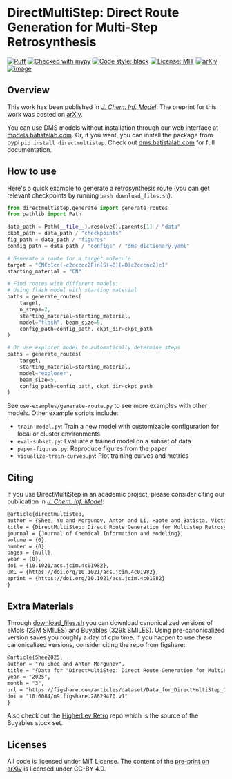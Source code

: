 # DirectMultiStep: Direct Route Generation for Multi-Step Retrosynthesis

[![Ruff](https://img.shields.io/endpoint?url=https://raw.githubusercontent.com/astral-sh/ruff/main/assets/badge/v2.json)](https://github.com/astral-sh/ruff)
[![Checked with mypy](https://www.mypy-lang.org/static/mypy_badge.svg)](https://mypy-lang.org/)
[![Code style: black](https://img.shields.io/badge/code%20style-black-000000.svg)](https://github.com/psf/black)
[![License: MIT](https://img.shields.io/badge/License-MIT-yellow.svg)](https://github.com/batistagroup/DirectMultiStep/blob/main/LICENSE)
[![arXiv](https://img.shields.io/badge/arXiv-2405.13983-b31b1b.svg)](https://arxiv.org/abs/2405.13983)
[![image](https://img.shields.io/pypi/v/DirectMultiStep.svg)](https://pypi.org/project/DirectMultiStep/)

## Overview

This work has been published in [*J. Chem. Inf. Model*](https://pubs.acs.org/doi/10.1021/acs.jcim.4c01982). The preprint for this work was posted on [arXiv](https://arxiv.org/abs/2405.13983).

You can use DMS models without installation through our web interface at [models.batistalab.com](https://models.batistalab.com). Or, if you want, you can install the package from pypi `pip install directmultistep`. Check out [dms.batistalab.com](https://dms.batistalab.com) for full documentation.

## How to use

Here's a quick example to generate a retrosynthesis route (you can get relevant checkpoints by running `bash download_files.sh`).

```python
from directmultistep.generate import generate_routes
from pathlib import Path

data_path = Path(__file__).resolve().parents[1] / "data"
ckpt_path = data_path / "checkpoints"
fig_path = data_path / "figures"
config_path = data_path / "configs" / "dms_dictionary.yaml"

# Generate a route for a target molecule
target = "CNCc1cc(-c2ccccc2F)n(S(=O)(=O)c2cccnc2)c1"
starting_material = "CN"

# Find routes with different models:
# Using flash model with starting material
paths = generate_routes(
    target, 
    n_steps=2, 
    starting_material=starting_material, 
    model="flash", beam_size=5,
    config_path=config_path, ckpt_dir=ckpt_path
)

# Or use explorer model to automatically determine steps
paths = generate_routes(
    target,
    starting_material=starting_material,
    model="explorer",
    beam_size=5,
    config_path=config_path, ckpt_dir=ckpt_path
)
```

See `use-examples/generate-route.py` to see more examples with other models. Other example scripts include:

- `train-model.py`: Train a new model with customizable configuration for local or cluster environments
- `eval-subset.py`: Evaluate a trained model on a subset of data
- `paper-figures.py`: Reproduce figures from the paper
- `visualize-train-curves.py`: Plot training curves and metrics

## Citing

If you use DirectMultiStep in an academic project, please consider citing our publication in [*J. Chem. Inf. Model*](https://pubs.acs.org/doi/10.1021/acs.jcim.4c01982):

```tex
@article{directmultistep,
author = {Shee, Yu and Morgunov, Anton and Li, Haote and Batista, Victor S.},
title = {DirectMultiStep: Direct Route Generation for Multistep Retrosynthesis},
journal = {Journal of Chemical Information and Modeling},
volume = {0},
number = {0},
pages = {null},
year = {0},
doi = {10.1021/acs.jcim.4c01982},
URL = {https://doi.org/10.1021/acs.jcim.4c01982},
eprint = {https://doi.org/10.1021/acs.jcim.4c01982}
}
```

## Extra Materials

Through [download_files.sh](./download_files.sh) you can download canonicalized versions of eMols (23M SMILES) and Buyables (329k SMILES). Using pre-canonicalized version saves you roughly a day of cpu time. If you happen to use these canonicalized versions, consider citing the repo from figshare:

```tex
@article{Shee2025,
author = "Yu Shee and Anton Morgunov",
title = "{Data for "DirectMultiStep: Direct Route Generation for Multistep Retrosynthesis"}",
year = "2025",
month = "3",
url = "https://figshare.com/articles/dataset/Data_for_DirectMultiStep_Direct_Route_Generation_for_Multistep_Retrosynthesis_/28629470",
doi = "10.6084/m9.figshare.28629470.v1"
}
```

Also check out the [HigherLev Retro](https://github.com/jihye-roh/higherlev_retro) repo which is the source of the Buyables stock set.

## Licenses

All code is licensed under MIT License. The content of the [pre-print on arXiv](https://arxiv.org/abs/2405.13983) is licensed under CC-BY 4.0.
